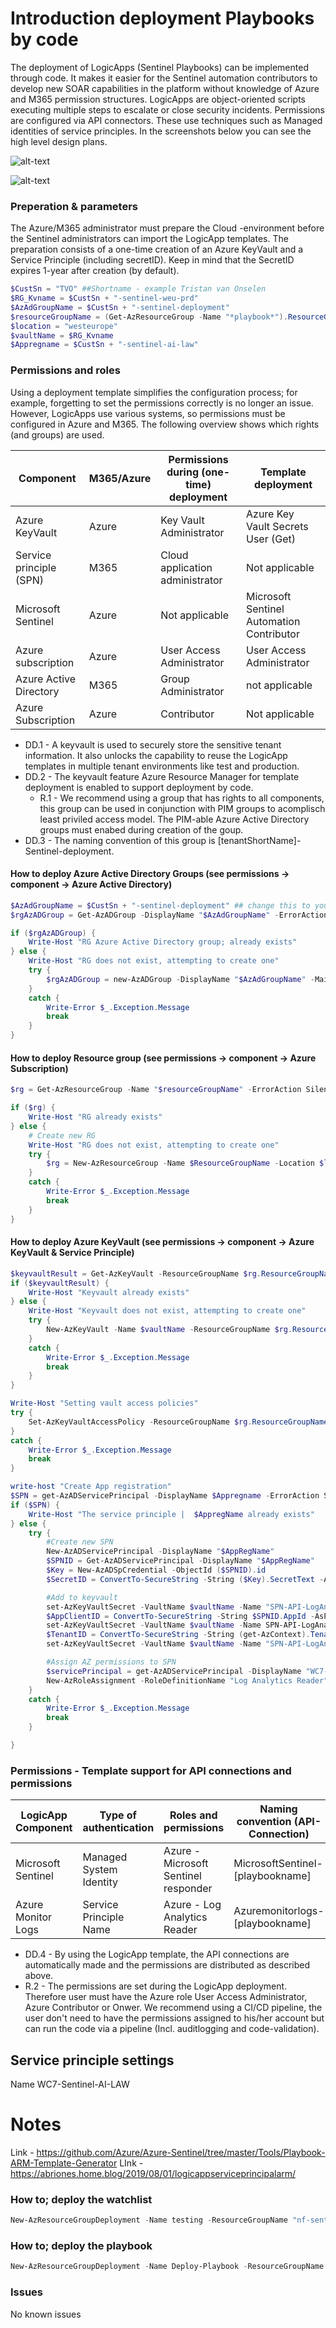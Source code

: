 # Introduction deployment Playbooks by code

The deployment of LogicApps (Sentinel Playbooks) can be implemented through code. It makes it easier for the Sentinel automation contributors to develop new SOAR capabilities in the platform without knowledge of Azure and M365 permission structures. LogicApps are object-oriented scripts executing multiple steps to escalate or close security incidents. Permissions are configured via API connectors. These use techniques such as Managed identities of service principles. In the screenshots below you can see the high level design plans.

![alt-text](./scr/HLD/HLD-Playbook.png "High level overview playbooks in Sentinel")

![alt-text](./scr/HLD/HLD-Playbook-detailed-API.png "Detailed overview playbooks")

### Preperation & parameters

The Azure/M365 administrator must prepare the Cloud -environment before the Sentinel administrators can import the LogicApp templates. The preparation consists of a one-time creation of an Azure KeyVault and a Service Principle (including secretID). Keep in mind that the SecretID expires 1-year after creation (by default).

```PowerShell
$CustSn = "TVO" ##Shortname - example Tristan van Onselen
$RG_Kvname = $CustSn + "-sentinel-weu-prd"
$AzAdGroupName = $CustSn + "-sentinel-deployment"
$resourceGroupName = (Get-AzResourceGroup -Name "*playbook*").ResourceGroupName
$location = "westeurope"
$vaultName = $RG_Kvname
$Appregname = $CustSn + "-sentinel-ai-law"
```

### Permissions and roles

Using a deployment template simplifies the configuration process; for example, forgetting to set the permissions correctly is no longer an issue. However, LogicApps use various systems, so permissions must be configured in Azure and M365. The following overview shows which rights (and groups) are used.

| Component               | M365/Azure | Permissions during (one-time) deployment | Template deployment                       |
| ----------------------- | ---------- | ---------------------------------------- | ----------------------------------------- |
| Azure KeyVault          | Azure      | Key Vault Administrator                  | Azure Key Vault Secrets User (Get)        |
| Service principle (SPN) | M365       | Cloud application administrator          | Not applicable                            |
| Microsoft Sentinel      | Azure      | Not applicable                           | Microsoft Sentinel Automation Contributor |
| Azure subscription      | Azure      | User Access Administrator                | User Access Administrator                 |
| Azure Active Directory  | M365       | Group Administrator                      | not applicable                            |
| Azure Subscription      | Azure      | Contributor                              | Not applicable                            |

- DD.1 - A keyvault is used to securely store the sensitive tenant information. It also unlocks the capability to reuse the LogicApp templates in multiple tenant environments like test and production.
- DD.2 - The keyvault feature Azure Resource Manager for template deployment is enabled to support deployment by code.
  - R.1 - We recommend using a group that has rights to all components, this group can be used in conjunction with PIM groups to acomplisch least priviled access model. The PIM-able Azure Active Directory groups must enabed during creation of the goup.
- DD.3 - The naming convention of this group is [tenantShortName]-Sentinel-deployment.

#### How to deploy Azure Active Directory Groups (see permissions -> component -> Azure Active Directory)

```PowerShell
$AzAdGroupName = $CustSn + "-sentinel-deployment" ## change this to your preffered naming convention
$rgAzADGroup = Get-AzADGroup -DisplayName "$AzAdGroupName" -ErrorAction SilentlyContinue

if ($rgAzADGroup) {
    Write-Host "RG Azure Active Directory group; already exists"
} else {
    Write-Host "RG does not exist, attempting to create one"
    try {
        $rgAzADGroup = new-AzADGroup -DisplayName "$AzAdGroupName" -MailNickName "$AzAdGroupName" -Description "Assign permissions to members to deploy Playbooks" -ErrorAction Stop
    }
    catch {
        Write-Error $_.Exception.Message
        break
    }
}
```

#### How to deploy Resource group (see permissions -> component -> Azure Subscription)

```PowerShell
$rg = Get-AzResourceGroup -Name "$resourceGroupName" -ErrorAction SilentlyContinue

if ($rg) {
    Write-Host "RG already exists"
} else {
    # Create new RG
    Write-Host "RG does not exist, attempting to create one"
    try {
        $rg = New-AzResourceGroup -Name $ResourceGroupName -Location $location -ErrorAction Stop
    }
    catch {
        Write-Error $_.Exception.Message
        break
    }
}
```

#### How to deploy Azure KeyVault (see permissions -> component -> Azure KeyVault & Service Principle)

```PowerShell
$keyvaultResult = Get-AzKeyVault -ResourceGroupName $rg.ResourceGroupName -VaultName $vaultName -ErrorAction SilentlyContinue
if ($keyvaultResult) {
    Write-Host "Keyvault already exists"
} else {
    Write-Host "Keyvault does not exist, attempting to create one"
    try {
        New-AzKeyVault -Name $vaultName -ResourceGroupName $rg.ResourceGroupName -Location westeurope -EnabledForDeployment -EnabledForTemplateDeployment -ErrorAction Stop
    }
    catch {
        Write-Error $_.Exception.Message
        break
    }
}

Write-Host "Setting vault access policies"
try {
    Set-AzKeyVaultAccessPolicy -ResourceGroupName $rg.ResourceGroupName -VaultName $vaultName -ObjectId $rgAzADGroup.ID  -PermissionsToSecrets get -PermissionsToKeys list -PermissionsToCertificates list  -BypassObjectIdValidation
}
catch {
    Write-Error $_.Exception.Message
    break
}

write-host "Create App registration"
$SPN = get-AzADServicePrincipal -DisplayName $Appregname -ErrorAction SilentlyContinue
if ($SPN) {
    Write-Host "The service principle |  $AppregName already exists"
} else {
    try {
        #Create new SPN
        New-AzADServicePrincipal -DisplayName "$AppRegName"
        $SPNID = Get-AzADServicePrincipal -DisplayName "$AppRegName"
        $Key = New-AzADSpCredential -ObjectId ($SPNID).id
        $SecretID = ConvertTo-SecureString -String ($Key).SecretText -AsPlainText -Force

        #Add to keyvault
        set-AzKeyVaultSecret -VaultName $vaultName -Name "SPN-API-LogAnalytics-sec" -SecretValue $SecretID
        $AppClientID = ConvertTo-SecureString -String $SPNID.AppId -AsPlainText -Force
        set-AzKeyVaultSecret -VaultName $vaultName -Name SPN-API-LogAnalytics-ID -SecretValue $AppClientID
        $TenantID = ConvertTo-SecureString -String (get-AzContext).Tenant.id -AsPlainText -Force
        set-AzKeyVaultSecret -VaultName $vaultName -Name "SPN-API-LogAnalytics-TenentID" -SecretValue $TenantID

        #Assign AZ permissions to SPN
        $servicePrincipal = get-AzADServicePrincipal -DisplayName "WC7-Sentinel-AI-LAW"
        New-AzRoleAssignment -RoleDefinitionName "Log Analytics Reader" -ApplicationId $servicePrincipal.AppId
    }
    catch {
        Write-Error $_.Exception.Message
        break
    }

}
```

### Permissions - Template support for API connections and permissions

| LogicApp Component | Type of authentication  | Roles and permissions                | Naming convention (API-Connection) |
| ------------------ | ----------------------- | ------------------------------------ | ---------------------------------- |
| Microsoft Sentinel | Managed System Identity | Azure - Microsoft Sentinel responder | MicrosoftSentinel-[playbookname]   |
| Azure Monitor Logs | Service Principle Name  | Azure - Log Analytics Reader         | Azuremonitorlogs-[playbookname]    |

- DD.4 - By using the LogicApp template, the API connections are automatically made and the permissions are distributed as described above.
- R.2 - The permissions are set during the LogicApp deployment. Therefore user must have the Azure role User Access Administrator, Azure Contributor or Onwer. We recommend using a CI/CD pipeline, the user don't need to have the permissions assigned to his/her account but can run the code via a pipeline (Incl. auditlogging and code-validation).

## Service principle settings

Name WC7-Sentinel-AI-LAW



# Notes

Link - https://github.com/Azure/Azure-Sentinel/tree/master/Tools/Playbook-ARM-Template-Generator
LInk - https://abriones.home.blog/2019/08/01/logicappserviceprincipalarm/

### How to; deploy the watchlist

```PowerShell
New-AzResourceGroupDeployment -Name testing -ResourceGroupName "nf-sentinel-weu-prd" -TemplateFile .\Prep\Sent-Watchlist.json -WorkspaceName "nf-Tristan-sent-weu-prd"
```

### How to; deploy the playbook

```PowerShell
New-AzResourceGroupDeployment -Name Deploy-Playbook -ResourceGroupName "nf-sentinel-weu-prd" -TemplateFile .\playbook\ai-sentinel-bypass-conditional-access-rule-in-Azure-AD\azuredeploy.json
```

### Issues

No known issues
